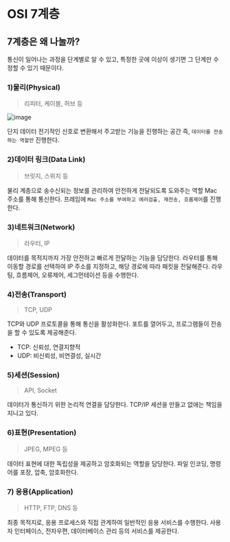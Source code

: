 # OSI 7계층

## 7계층은 왜 나눌까?
통신이 일어나는 과정을 단계별로 알 수 있고, 특정한 곳에 이상이 생기면 그 단계만 수정할 수 있기 때문이다.

### 1)물리(Physical)
> 리피터, 케이블, 허브 등

![image](https://github.com/duthd3/ComputerScience/assets/79510152/d9fe928f-b05b-4bd6-a1be-147da0ee005a)


단지 데이터 전기적인 신호로 변환해서 주고받는 기능을 진행하는 공간
즉, `데이터를 전송하는 역할만` 진행한다.

### 2)데이터 링크(Data Link)
> 브릿지, 스위치 등

물리 계층으로 송수신되는 정보를 관리하여 안전하게 전달되도록 도와주는 역할
Mac 주소를 통해 통신한다. 프레임에 `Mac 주소를 부여하고 에러검출, 재전송, 흐름제어`를 진행한다.

### 3)네트워크(Network)
> 라우터, IP

데이터를 목적지까지 가장 안전하고 빠르게 전달하는 기능을 담당한다.
라우터를 통해 이동할 경로를 선택하여 IP 주소를 지정하고, 해당 경로에 따라 패킷을 전달해준다.
라우팅, 흐름제어, 오류제어, 세그먼테이션 등을 수행한다.

### 4)전송(Transport)
> TCP, UDP

TCP와 UDP 프로토콜을 통해 통신을 활성화한다. 포트를 열어두고, 프로그램들이 전송을 할 수 있도록 제공해준다.
- TCP: 신뢰성, 연결지향적
- UDP: 비신뢰성, 비연결성, 실시간

### 5)세션(Session)
> API, Socket

데이터가 통신하기 위한 논리적 연결을 담당한다. TCP/IP 세션을 만들고 없애는 책임을 지니고 있다.

### 6)표현(Presentation)
> JPEG, MPEG 등

데이터 표현에 대한 독립성을 제공하고 암호화되는 역할을 담당한다.
파일 인코딩, 명령어를 포장, 압축, 암호화한다.

### 7) 응용(Application)
> HTTP, FTP, DNS 등

최종 목적지로, 응용 프로세스와 직접 관계하여 일반적인 응용 서비스를 수행한다.
사용자 인터페이스, 전자우편, 데이터베이스 관리 등의 서비스를 제공한다.
